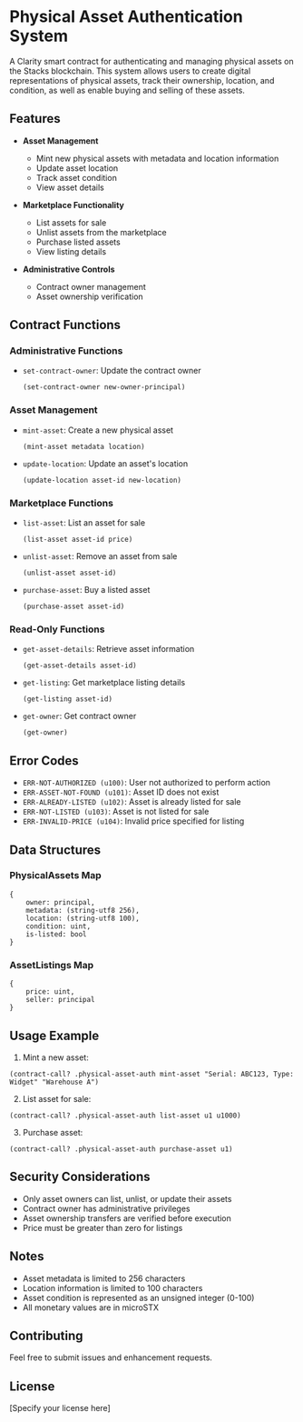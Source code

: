 # Physical Asset Authentication System

A Clarity smart contract for authenticating and managing physical assets on the Stacks blockchain. This system allows users to create digital representations of physical assets, track their ownership, location, and condition, as well as enable buying and selling of these assets.

## Features

- **Asset Management**
    - Mint new physical assets with metadata and location information
    - Update asset location
    - Track asset condition
    - View asset details

- **Marketplace Functionality**
    - List assets for sale
    - Unlist assets from the marketplace
    - Purchase listed assets
    - View listing details

- **Administrative Controls**
    - Contract owner management
    - Asset ownership verification

## Contract Functions

### Administrative Functions

- `set-contract-owner`: Update the contract owner
  ```clarity
  (set-contract-owner new-owner-principal)
  ```

### Asset Management

- `mint-asset`: Create a new physical asset
  ```clarity
  (mint-asset metadata location)
  ```

- `update-location`: Update an asset's location
  ```clarity
  (update-location asset-id new-location)
  ```

### Marketplace Functions

- `list-asset`: List an asset for sale
  ```clarity
  (list-asset asset-id price)
  ```

- `unlist-asset`: Remove an asset from sale
  ```clarity
  (unlist-asset asset-id)
  ```

- `purchase-asset`: Buy a listed asset
  ```clarity
  (purchase-asset asset-id)
  ```

### Read-Only Functions

- `get-asset-details`: Retrieve asset information
  ```clarity
  (get-asset-details asset-id)
  ```

- `get-listing`: Get marketplace listing details
  ```clarity
  (get-listing asset-id)
  ```

- `get-owner`: Get contract owner
  ```clarity
  (get-owner)
  ```

## Error Codes

- `ERR-NOT-AUTHORIZED (u100)`: User not authorized to perform action
- `ERR-ASSET-NOT-FOUND (u101)`: Asset ID does not exist
- `ERR-ALREADY-LISTED (u102)`: Asset is already listed for sale
- `ERR-NOT-LISTED (u103)`: Asset is not listed for sale
- `ERR-INVALID-PRICE (u104)`: Invalid price specified for listing

## Data Structures

### PhysicalAssets Map
```clarity
{
    owner: principal,
    metadata: (string-utf8 256),
    location: (string-utf8 100),
    condition: uint,
    is-listed: bool
}
```

### AssetListings Map
```clarity
{
    price: uint,
    seller: principal
}
```

## Usage Example

1. Mint a new asset:
```clarity
(contract-call? .physical-asset-auth mint-asset "Serial: ABC123, Type: Widget" "Warehouse A")
```

2. List asset for sale:
```clarity
(contract-call? .physical-asset-auth list-asset u1 u1000)
```

3. Purchase asset:
```clarity
(contract-call? .physical-asset-auth purchase-asset u1)
```

## Security Considerations

- Only asset owners can list, unlist, or update their assets
- Contract owner has administrative privileges
- Asset ownership transfers are verified before execution
- Price must be greater than zero for listings

## Notes

- Asset metadata is limited to 256 characters
- Location information is limited to 100 characters
- Asset condition is represented as an unsigned integer (0-100)
- All monetary values are in microSTX

## Contributing

Feel free to submit issues and enhancement requests.

## License

[Specify your license here]
